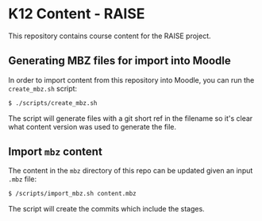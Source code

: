 # K12 Content - RAISE

This repository contains course content for the RAISE project.

## Generating MBZ files for import into Moodle

In order to import content from this repository into Moodle, you can run the `create_mbz.sh` script:

```bash
$ ./scripts/create_mbz.sh
```

The script will generate files with a git short ref in the filename so it's clear what content version was used to generate the file.

## Import `mbz` content

The content in the `mbz` directory of this repo can be updated given an input `.mbz` file:

```bash
$ /scripts/import_mbz.sh content.mbz
```

The script will create the commits which include the stages. 